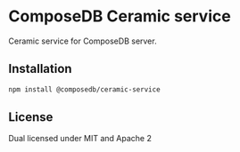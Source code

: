 # ComposeDB Ceramic service

Ceramic service for ComposeDB server.

## Installation

```sh
npm install @composedb/ceramic-service
```

## License

Dual licensed under MIT and Apache 2
